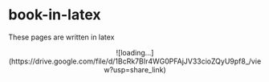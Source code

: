 # book-in-latex
These pages are written in latex

<p align="center">
<!--   <a href="https://drive.google.com/file/d/1K_CYgQRsm4cwJeGAkmUbVRB_bX0Vbwtm/view?usp=share_link"> -->
    ![loading...](https://drive.google.com/file/d/1BcRk7BIr4WG0PFAjJV33cioZQyU9pf8_/view?usp=share_link)
<!--   </a> -->
</p>

 

  
